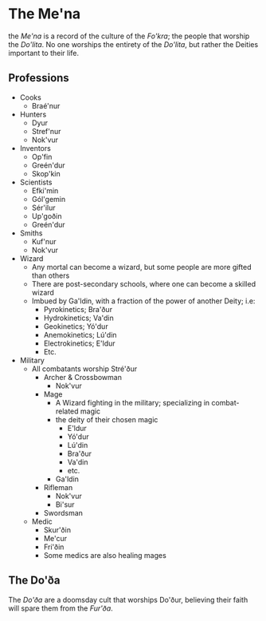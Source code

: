 # The Me'na
the _Me'na_ is a record of the culture of the _Fo'kra_; the people that worship the _Do'lita_.
No one worships the entirety of the _Do'lita_, but rather the Deities important to their life.
## Professions
- Cooks
	- Braé'nur
- Hunters
	- Dyur
	- Stref'nur
	- Nok'vur
- Inventors
	- Op'fin
	- Greén'dur
	- Skop'kin
- Scientists
	- Efki'min
	- Gól'gemin
	- Sér'ilur
	- Up'goðin
	- Greén'dur
- Smiths
	- Kuf'nur
	- Nok'vur
- Wizard
	- Any mortal can become a wizard, but some people are more gifted than others
	- There are post-secondary schools, where one can become a skilled wizard
	- Imbued by Ga'ldin, with a fraction of the power of another Deity; i.e:
		- Pyrokinetics; Bra'ður
		- Hydrokinetics; Va'din
		- Geokinetics; Yó'dur
		- Anemokinetics; Lú'din
		- Electrokinetics; E'ldur
		- Etc.
- Military
	- All combatants worship Stré'ður
		- Archer & Crossbowman
			- Nok'vur
		- Mage
			- A Wizard fighting in the military; specializing in combat-related magic
			- the deity of their chosen magic
				- E'ldur
				- Yó'dur
				- Lú'din
				- Bra'ður
				- Va'din
				- etc.
			- Ga'ldin
		- Rifleman
			- Nok'vur
			- Bi'sur
		- Swordsman
	- Medic
		- Skur'ðin
		- Me'cur
		- Fri'ðin
		- Some medics are also healing mages
## The Do'ða
The _Do'ða_ are a doomsday cult that worships Do'ður, believing their faith will spare them from the _Fur'ða_.